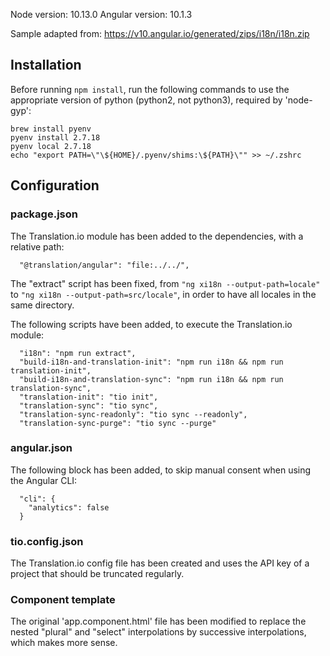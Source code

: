 Node version: 10.13.0
Angular version: 10.1.3

Sample adapted from: https://v10.angular.io/generated/zips/i18n/i18n.zip

## Installation

Before running `npm install`, run the following commands to use the appropriate version of python (python2, not python3), required by 'node-gyp':

```
brew install pyenv
pyenv install 2.7.18
pyenv local 2.7.18
echo "export PATH=\"\${HOME}/.pyenv/shims:\${PATH}\"" >> ~/.zshrc
```

## Configuration

### package.json

The Translation.io module has been added to the dependencies, with a relative path:
```
  "@translation/angular": "file:../../",
```
The "extract" script has been fixed, from `"ng xi18n --output-path=locale"` to `"ng xi18n --output-path=src/locale"`, in order to have all locales in the same directory.

The following scripts have been added, to execute the Translation.io module:
```
  "i18n": "npm run extract",
  "build-i18n-and-translation-init": "npm run i18n && npm run translation-init",
  "build-i18n-and-translation-sync": "npm run i18n && npm run translation-sync",
  "translation-init": "tio init",
  "translation-sync": "tio sync",
  "translation-sync-readonly": "tio sync --readonly",
  "translation-sync-purge": "tio sync --purge"
```

### angular.json

The following block has been added, to skip manual consent when using the Angular CLI:
```
  "cli": {
    "analytics": false
  }
```

### tio.config.json

The Translation.io config file has been created and uses the API key of a project that should be truncated regularly.

### Component template

The original 'app.component.html' file has been modified to replace the nested "plural" and "select" interpolations by successive interpolations, which makes more sense.
